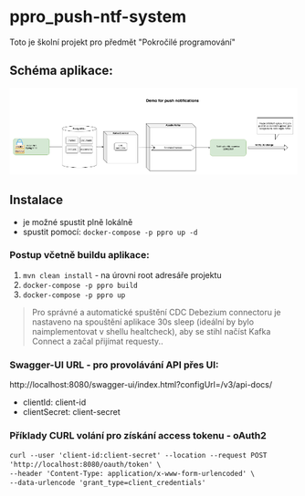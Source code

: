 # ppro_push-ntf-system
Toto je školní projekt pro předmět "Pokročilé programování"

## Schéma aplikace:
![](images/schema.png)

## Instalace
- je možné spustit plně lokálně
- spustit pomocí: ```docker-compose -p ppro up -d```

### Postup včetně buildu aplikace:

1) ```mvn clean install``` - na úrovni root adresáře projektu
2) ```docker-compose -p ppro build```
3) ```docker-compose -p ppro up```

>   Pro správné a automatické spuštění CDC Debezium connectoru je nastaveno na spouštění aplikace 30s sleep (ideální by bylo naimplementovat v shellu healtcheck), aby se stihl načíst Kafka Connect a začal přijímat requesty..

### Swagger-UI URL - pro provolávání API přes UI:

http://localhost:8080/swagger-ui/index.html?configUrl=/v3/api-docs/


- clientId: client-id
- clientSecret: client-secret

### Příklady CURL volání pro získání access tokenu - oAuth2
```
curl --user 'client-id:client-secret' --location --request POST 'http://localhost:8080/oauth/token' \
--header 'Content-Type: application/x-www-form-urlencoded' \
--data-urlencode 'grant_type=client_credentials'
```

